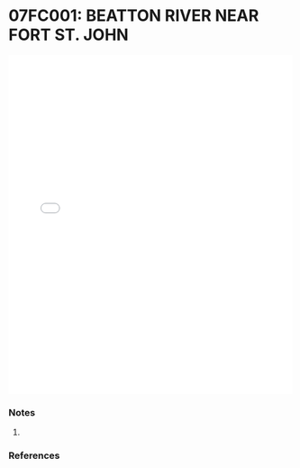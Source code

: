 # 07FC001: BEATTON RIVER NEAR FORT ST. JOHN

<iframe src="/_static/stations/07FC001_fdc.html" width="100%" height="600" frameborder="0"></iframe>

### Notes
1. 

### References

